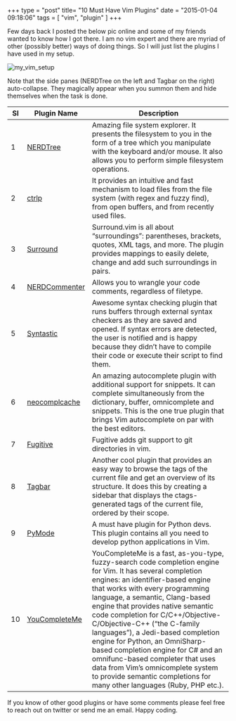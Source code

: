 +++
type =  "post"
title= "10 Must Have Vim Plugins"
date =   "2015-01-04 09:18:06"
tags = [ "vim", "plugin" ]
+++

Few days back I posted the below pic online and some of my friends wanted to know how I got there. I am no vim expert and there are myriad of other (possibly better) ways of doing things. So I will just list the plugins I have used in my setup. 

![my_vim_setup](/my_vim_setup.png)

Note that the side panes (NERDTree on the left and Tagbar on the right) auto-collapse. They magically appear when you summon them and hide themselves when the task is done. 

 Sl | Plugin Name | Description
 ---|-------------|-------------
 1  | [ NERDTree ][ref_nerd_commenter]      | Amazing file system explorer. It presents the filesystem to you in the form of a tree which you manipulate with the keyboard and/or mouse. It also allows you to perform simple filesystem operations.
 2  | [ ctrlp ][ref_ctrlp]                  | It provides an intuitive and fast mechanism to load files from the file system (with regex and fuzzy find), from open buffers, and from recently used files.
 3  | [ Surround ][ref_surround]            | Surround.vim is all about “surroundings”: parentheses, brackets, quotes, XML tags, and more.  The plugin provides mappings to easily delete, change and add such surroundings in pairs.
 4  | [ NERDCommenter ][ref_nerd_commenter] | Allows you to wrangle your code comments, regardless of filetype.
 5  | [ Syntastic ][ref_syntastic]          |  Awesome syntax checking plugin that runs buffers through external syntax checkers as they are saved and opened. If syntax errors are detected, the user is notified and is happy because they didn’t have to compile their code or execute their script to find them.
 6  | [ neocomplcache ][ref_neocomplcache]  |  An amazing autocomplete plugin with additional support for snippets. It can complete simultaneously from the dictionary, buffer, omnicomplete and snippets. This is the one true plugin that brings Vim autocomplete on par with the best editors.
 7  | [ Fugitive ][ref_fugitive]            | Fugitive adds git support to git directories in vim.
 8  | [ Tagbar ][ref_tagbar]                | Another cool plugin that provides an easy way to browse the tags of the current file and get an overview of its structure. It does this by creating a sidebar that displays the ctags-generated tags of the current file, ordered by their scope.
 9  | [ PyMode ][ref_pymode]                | A must have plugin for Python devs. This plugin contains all you need to develop python applications in Vim.
 10 | [ YouCompleteMe ][ref_youcompleteme]  | YouCompleteMe is a fast, as-you-type, fuzzy-search code completion engine for Vim. It has several completion engines: an identifier-based engine that works with every programming language, a semantic, Clang-based engine that provides native semantic code completion for C/C++/Objective-C/Objective-C++ (“the C-family languages”), a Jedi-based completion engine for Python, an OmniSharp-based completion engine for C# and an omnifunc-based completer that uses data from Vim’s omnicomplete system to provide semantic completions for many other languages (Ruby, PHP etc.).

If you know of other good plugins or have some comments please feel free to reach out on twitter or send me an email. Happy coding. 

[ref_tweet]: https://twitter.com/vijayanant/status/550961298700124160/photo/1
[ref_nerd_tree]: https://github.com/scrooloose/nerdtree
[ref_ctrlp]: https://github.com/kien/ctrlp.vim
[ref_surround]: https://github.com/tpope/vim-surround 
[ref_nerd_commenter]: https://github.com/scrooloose/nerdcommenter
[ref_syntastic]: https://github.com/scrooloose/syntastic
[ref_neocomplcache]:https://github.com/Shougo/neocomplcache.vim
[ref_fugitive]: https://github.com/tpope/vim-fugitive
[ref_tagbar]: https://github.com/majutsushi/tagbar
[ref_pymode]: https://github.com/klen/python-mode
[ref_youcompleteme]: https://github.com/Valloric/YouCompleteMe
